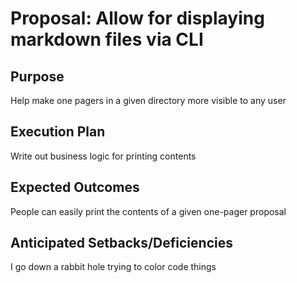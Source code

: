 # Proposal: Allow for displaying markdown files via CLI

## Purpose
Help make one pagers in a given directory more visible to any user

## Execution Plan
Write out business logic for printing contents

## Expected Outcomes
People can easily print the contents of a given one-pager proposal

## Anticipated Setbacks/Deficiencies
I go down a rabbit hole trying to color code things
